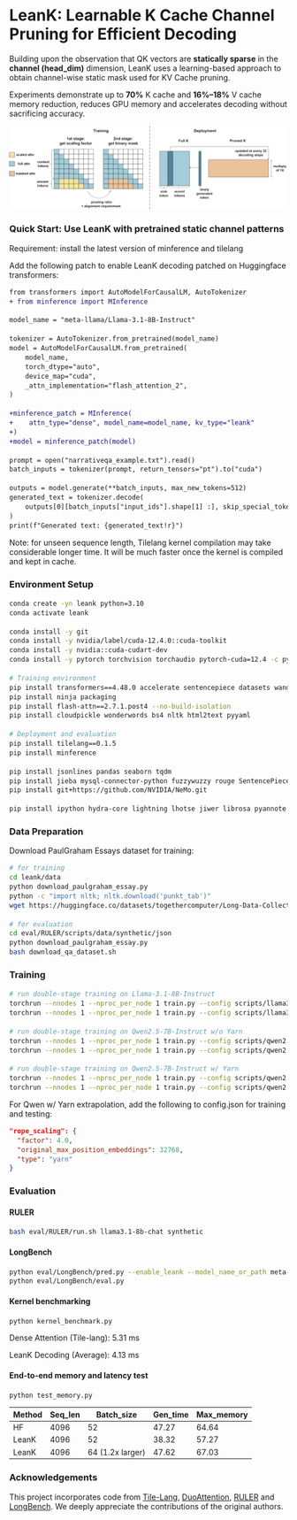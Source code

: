 # LeanK: Learnable K Cache Channel Pruning for Efficient Decoding

Building upon the observation that QK vectors are **statically sparse** in the **channel (head_dim)** dimension, LeanK uses a learning-based approach to obtain channel-wise static mask used for KV Cache pruning.

Experiments demonstrate up to **70%** K cache and **16%–18%** V cache memory reduction, reduces GPU memory and accelerates decoding without sacrificing accuracy.

<p align="center">
  <img src="./assets/leank_method.png"=width="700">
</p>


### Quick Start: Use LeanK with pretrained static channel patterns

Requirement: install the latest version of minference and tilelang

Add the following patch to enable LeanK decoding patched on Huggingface transformers:

```diff
from transformers import AutoModelForCausalLM, AutoTokenizer
+ from minference import MInference

model_name = "meta-llama/Llama-3.1-8B-Instruct"

tokenizer = AutoTokenizer.from_pretrained(model_name)
model = AutoModelForCausalLM.from_pretrained(
    model_name,
    torch_dtype="auto",
    device_map="cuda",
    _attn_implementation="flash_attention_2",
)

+minference_patch = MInference(
+    attn_type="dense", model_name=model_name, kv_type="leank"
+)
+model = minference_patch(model)

prompt = open("narrativeqa_example.txt").read()
batch_inputs = tokenizer(prompt, return_tensors="pt").to("cuda")

outputs = model.generate(**batch_inputs, max_new_tokens=512)
generated_text = tokenizer.decode(
    outputs[0][batch_inputs["input_ids"].shape[1] :], skip_special_tokens=True
)
print(f"Generated text: {generated_text!r}")
```

Note: for unseen sequence length, Tilelang kernel compilation may take considerable longer time. It will be much faster once the kernel is compiled and kept in cache.

### Environment Setup

```bash
conda create -yn leank python=3.10
conda activate leank

conda install -y git
conda install -y nvidia/label/cuda-12.4.0::cuda-toolkit
conda install -y nvidia::cuda-cudart-dev
conda install -y pytorch torchvision torchaudio pytorch-cuda=12.4 -c pytorch -c nvidia

# Training environment
pip install transformers==4.48.0 accelerate sentencepiece datasets wandb zstandard matplotlib huggingface_hub==0.25.2
pip install ninja packaging
pip install flash-attn==2.7.1.post4 --no-build-isolation
pip install cloudpickle wonderwords bs4 nltk html2text pyyaml

# Deployment and evaluation
pip install tilelang==0.1.5
pip install minference

pip install jsonlines pandas seaborn tqdm
pip install jieba mysql-connector-python fuzzywuzzy rouge SentencePiece
pip install git+https://github.com/NVIDIA/NeMo.git

pip install ipython hydra-core lightning lhotse jiwer librosa pyannote.core pyannote-core webdataset editdistance pyannote.metrics tenacity
```


### Data Preparation
Download PaulGraham Essays dataset for training:

```bash
# for training
cd leank/data
python download_paulgraham_essay.py
python -c "import nltk; nltk.download('punkt_tab')"
wget https://huggingface.co/datasets/togethercomputer/Long-Data-Collections/resolve/main/fine-tune/booksum.jsonl.zst

# for evaluation
cd eval/RULER/scripts/data/synthetic/json
python download_paulgraham_essay.py
bash download_qa_dataset.sh
```

### Training

```bash
# run double-stage training on Llama-3.1-8B-Instruct
torchrun --nnodes 1 --nproc_per_node 1 train.py --config scripts/llama3.1-8b.yaml
torchrun --nnodes 1 --nproc_per_node 1 train.py --config scripts/llama3.1-8b.yaml --stage2

# run double-stage training on Qwen2.5-7B-Instruct w/o Yarn
torchrun --nnodes 1 --nproc_per_node 1 train.py --config scripts/qwen2.5-7b.yaml
torchrun --nnodes 1 --nproc_per_node 1 train.py --config scripts/qwen2.5-7b.yaml --stage2

# run double-stage training on Qwen2.5-7B-Instruct w/ Yarn
torchrun --nnodes 1 --nproc_per_node 1 train.py --config scripts/qwen2.5-7b-yarn.yaml
torchrun --nnodes 1 --nproc_per_node 1 train.py --config scripts/qwen2.5-7b-yarn.yaml --stage2
```

For Qwen w/ Yarn extrapolation, add the following to config.json for training and testing:

```json
"rope_scaling": {
  "factor": 4.0,
  "original_max_position_embeddings": 32768,
  "type": "yarn"
}
```

### Evaluation

#### RULER

```bash
bash eval/RULER/run.sh llama3.1-8b-chat synthetic
```

#### LongBench

```bash
python eval/LongBench/pred.py --enable_leank --model_name_or_path meta-llama/Meta-Llama-3.1-8B-Instruct
python eval/LongBench/eval.py
```

#### Kernel benchmarking

```bash
python kernel_benchmark.py
```

Dense Attention (Tile-lang): 5.31 ms

LeanK Decoding (Average): 4.13 ms

#### End-to-end memory and latency test

```bash
python test_memory.py
```

| Method | Seq_len | Batch_size | Gen_time | Max_memory |
| --- | --- | --- | --- | --- |
| HF | 4096 | 52 | 47.27 | 64.64 |
| LeanK | 4096 | 52 | 38.32 | 57.27 |
| LeanK | 4096 | 64 (1.2x larger) | 47.62 | 67.03 |

### Acknowledgements

This project incorporates code from [Tile-Lang](https://github.com/tile-ai/tilelang), [DuoAttention](https://github.com/mit-han-lab/duo-attention), [RULER](https://github.com/NVIDIA/RULER) and [LongBench](https://github.com/THUDM/LongBench). We deeply appreciate the contributions of the original authors.
